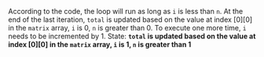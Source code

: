 According to the code, the loop will run as long as `i` is less than `n`. At the end of the last iteration, `total` is updated based on the value at index [0][0] in the `matrix` array, `i` is 0, `n` is greater than 0. To execute one more time, `i` needs to be incremented by 1. 
State: **`total` is updated based on the value at index [0][0] in the `matrix` array, `i` is 1, `n` is greater than 1**